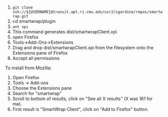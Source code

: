 1. `git clone ssh://${USERNAME}@transit.apt.ri.cmu.edu/usr2/sgardine/repos/smartwrap.git`
2. cd smartwrap/plugin
3. `ant xpi`
4. This command generates dist/smartwrapClient.xpi
5. open Firefox
6. Tools->Add-Ons->Extensions
7. Drag and drop dist/smartwrapClient.xpi from the filesystem onto the Extensions pane of Firefox
8. Accept all permissions

To install from Mozilla:

1. Open Firefox
2. Tools -> Add-ons
3. Choose the Extensions pane
4. Search for "smartwrap"
5. Scroll to bottom of results, click on "See all X results" (X was 161 for me).
6. First result is "SmartWrap Client", click on "Add to Firefox" button.
